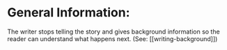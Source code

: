 # General Information:

The writer stops telling the story and gives background information so the reader can understand what happens next. (See: [[writing-background]])